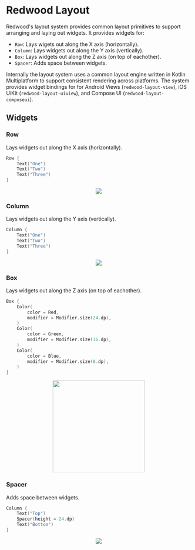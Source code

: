 # Redwood Layout

Redwood's layout system provides common layout primitives to support arranging and laying out widgets. It provides widgets for:

- `Row`: Lays wigets out along the X axis (horizontally).
- `Column`: Lays widgets out along the Y axis (vertically).
- `Box`: Lays widgets out along the Z axis (on top of eachother).
- `Spacer`: Adds space between widgets.

Internally the layout system uses a common layout engine written in Kotlin Multiplatform to support consistent rendering across platforms. The system provides widget bindings for for Android Views (`redwood-layout-view`), iOS UiKit (`redwood-layout-uiview`), and Compose UI (`redwood-layout-composeui`).

## Widgets

### Row

Lays widgets out along the X axis (horizontally).

```kotlin
Row {
    Text("One")
    Text("Two")
    Text("Three")
}
```

<p style="text-align: center;">
    <img src="docs_images/row1.png">
</p>

### Column

Lays widgets out along the Y axis (vertically).

```kotlin
Column {
    Text("One")
    Text("Two")
    Text("Three")
}
```

<p style="text-align: center;">
    <img src="docs_images/column1.png">
</p>

### Box

Lays widgets out along the Z axis (on top of eachother).

```kotlin
Box {
    Color(
        color = Red,
        modifier = Modifier.size(24.dp),
    )
    Color(
        color = Green,
        modifier = Modifier.size(16.dp),
    )
    Color(
        color = Blue,
        modifier = Modifier.size(8.dp),
    )
}
```

<p style="text-align: center;">
    <img src="docs_images/box1.png" width="250" height="250">
</p>

### Spacer

Adds space between widgets.

```kotlin
Column {
    Text("Top")
    Spacer(height = 24.dp)
    Text("Bottom")
}
```

<p style="text-align: center;">
    <img src="docs_images/spacer1.png">
</p>
